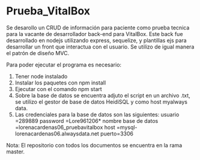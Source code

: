# Prueba_VitalBox

Se desarollo un CRUD de información para paciente como prueba tecnica para la vacante de desarrollador back-end para VitalBox.  Este back fue desarrollado en nodejs utilizando express, sequelize, y plantillas ejs para desarrollar un front que interactua con el usuario. Se utilizo de igual manera el patrón de diseño MVC.

Para poder ejecutar el programa es necesario:
1. Tener node instalado
2. Instalar los paquetes con npm install
3. Ejecutar con el comando npm start
4. Sobre la base de datos se encuentra adjuto el script en un archivo .txt, se utilizo el gestor de base de datos HeidiSQL y como host myalways data.
5. Las credenciales para la base de datos son las siguientes:
  usuario =289889
  password =Lore961206*
  nombre base de datos =lorenacardenas06_pruebavitalbox
  host =mysql-lorenacardenas06.alwaysdata.net
  puerto=3306
  
Nota: El repositorio con todos los documentos se encuentra en la rama master. 
